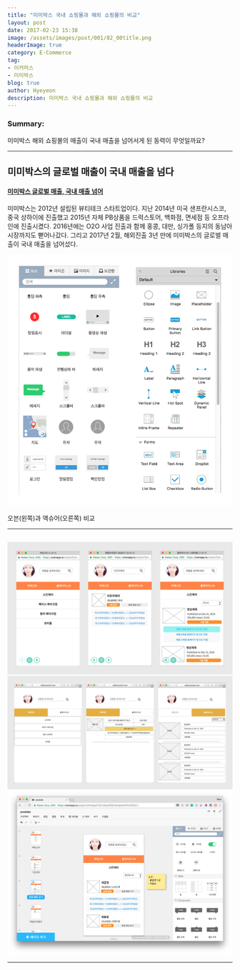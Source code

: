 ```yaml
---
title: "미미박스 국내 쇼핑몰과 해외 쇼핑몰의 비교"
layout: post
date: 2017-02-23 15:38
image: /assets/images/post/001/82_00title.png
headerImage: true
category: E-Commerce
tag:
- 이커머스
- 미미박스
blog: true
author: Hyeyeon
description: 미미박스 국내 쇼핑몰과 해외 쇼핑몰의 비교
---
```


### Summary:

미미박스 해외 쇼핑몰의 매출이 국내 매출을 넘어서게 된 동력이 무엇일까요?

---

## 미미박스의 글로벌 매출이 국내 매출을 넘다

#### [미미박스 글로벌 매출, 국내 매출 넘어](http://www.edaily.co.kr/news/NewsRead.edy?SCD=JE41&newsid=02801126615833144&DCD=A00504)

미미박스는 2012년 설립된 뷰티테크 스타트업이다. 지난 2014년 미국 샌프란시스코, 중국 상하이에 진출했고 2015년 자체 PB상품을 드럭스토어, 백화점, 면세점 등 오프라인에 진출시켰다. 2016년에는 O2O 사업 진출과 함께 홍콩, 대만, 싱가폴 등지의 동남아 시장까지도 뻗어나갔다. 그리고 2017년 2월, 해외진출 3년 만에 미미박스의 글로벌 매출이 국내 매출을 넘어섰다.





![pic1](/assets/images/post/001/80_01.png)
<figcaption class="caption">오븐(왼쪽)과 액슈어(오른쪽) 비교</figcaption>

---

##


![pic2](/assets/images/post/001/80_02.png)
![pic3](/assets/images/post/001/80_03.png)
![pic4](/assets/images/post/001/80_04.png)

---
